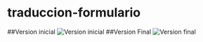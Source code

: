 # traduccion-formulario
##Version inicial
![Version inicial](http://i63.tinypic.com/2mwxic0.png)
##Version Final
![Version final](http://i68.tinypic.com/11j81ky.png)
